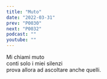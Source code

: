 ```yaml
---
title: "Muto"
date: "2022-03-31"
prev: "P0030"
next: "P0032"
podcast: ""
youtube: ""
---
```


Mi chiami muto    
conti solo i miei silenzi  
prova allora ad ascoltare anche quelli.
